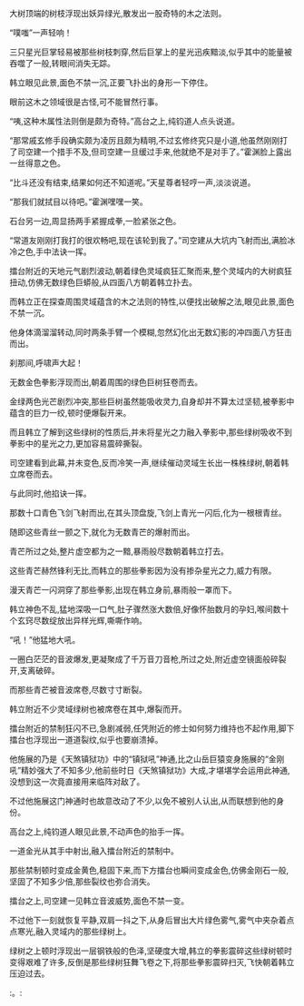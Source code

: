 
大树顶端的树枝浮现出妖异绿光,散发出一股奇特的木之法则。

“噗嗤”一声轻响！

三只星光巨掌轻易被那些树枝刺穿,然后巨掌上的星光迅疾黯淡,似乎其中的能量被吞噬了一般,转眼间消失无踪。

韩立眼见此景,面色不禁一沉,正要飞扑出的身形一下停住。

眼前这木之领域很是古怪,可不能冒然行事。

“咦,这种木属性法则倒是颇为奇特。”高台之上,纯钧道人点头说道。

“那常戚玄修手段确实颇为凌厉且颇为精明,不过玄修终究只是小道,他虽然刚刚打了司空建一个措手不及,但司空建一旦缓过手来,他就绝不是对手了。”霍渊脸上露出一丝得意之色。

“比斗还没有结束,结果如何还不知道呢。”天星尊者轻哼一声,淡淡说道。

“那我们就拭目以待吧。”霍渊嘿嘿一笑。

石台另一边,周显扬两手紧握成拳,一脸紧张之色。

“常道友刚刚打我打的很欢畅吧,现在该轮到我了。”司空建从大坑内飞射而出,满脸冰冷之色,手中法诀一挥。

擂台附近的天地元气剧烈波动,朝着绿色灵域疯狂汇聚而来,整个灵域内的大树疯狂扭动,仿佛无数绿色巨蟒般,从四面八方朝着韩立扑去。

而韩立正在探查周围灵域蕴含的木之法则的特性,以便找出破解之法,眼见此景,面色不禁一沉。

他身体滴溜溜转动,同时两条手臂一个模糊,忽然幻化出无数幻影的冲四面八方狂击而出。

刹那间,呼啸声大起！

无数金色拳影浮现而出,朝着周围的绿色巨树狂卷而去。

金绿两色光芒剧烈冲突,那些巨树虽然能吸收灵力,自身却并不算太过坚韧,被拳影中蕴含的巨力一绞,顿时便爆裂开来。

而且韩立了解到这些绿树的性质后,并未将星光之力融入拳影中,那些绿树吸收不到拳影中的星光之力,更加容易震碎撕裂。

司空建看到此幕,并未变色,反而冷笑一声,继续催动灵域生长出一株株绿树,朝着韩立席卷而去。

与此同时,他掐诀一挥。

那数十口青色飞剑飞射而出,在其头顶盘旋,飞剑上青光一闪后,化为一根根青丝。

随即这些青丝一颤之下,就化为无数青芒的爆射而出。

青芒所过之处,整片虚空都为之一黯,暴雨般尽数朝着韩立打去。

这些青芒赫然锋利无比,而韩立的那些拳影因为没有掺杂星光之力,威力有限。

漫天青芒一闪洞穿了那些拳影,出现在韩立身前,暴雨般一罩而下。

韩立神色不乱,猛地深吸一口气,肚子骤然涨大数倍,好像怀胎数月的孕妇,喉间数十个玄窍尽数绽放出异样光辉,嘶嘶作响。

“吼！”他猛地大吼。

一圈白茫茫的音波爆发,更凝聚成了千万音刀音枪,所过之处,附近虚空镜面般碎裂开,支离破碎。

而那些青芒被音波席卷,尽数寸寸断裂。

韩立附近不少灵域绿树也被席卷在其中,爆裂而开。

擂台附近的禁制狂闪不已,急剧减弱,任凭附近的修士如何努力维持也不起作用,脚下擂台也浮现出一道道裂纹,似乎也要崩溃掉。

他施展的乃是《天煞镇狱功》中的“镇狱吼”神通,比之山岳巨猿变身施展的“金刚吼”精妙强大了不知多少,他前些时日《天煞镇狱功》大成,才堪堪学会运用此神通,没想到这一次竟直接用来临阵对敌了。

不过他施展这门神通时也故意改动了不少,以免不被别人认出,从而联想到他的身份。

高台之上,纯钧道人眼见此景,不动声色的抬手一挥。

一道金光从其手中射出,融入擂台附近的禁制中。

那些禁制顿时变成金黄色,稳固下来,而下方擂台也瞬间变成金色,仿佛金刚石一般,坚固了不知多少倍,那些裂纹也弥合消失。

擂台之上,司空建一见韩立音波威势,面色不禁一变。

不过他下一刻就恢复平静,双肩一抖之下,从身后冒出大片绿色雾气,雾气中夹杂着点点寒光,融入灵域内的那些绿树上。

绿树之上顿时浮现出一层钢铁般的色泽,坚硬度大增,韩立的拳影震碎这些绿树顿时变得艰难了许多,反倒是那些绿树狂舞飞卷之下,将那些拳影震碎扫灭,飞快朝着韩立压迫过去。

:。: